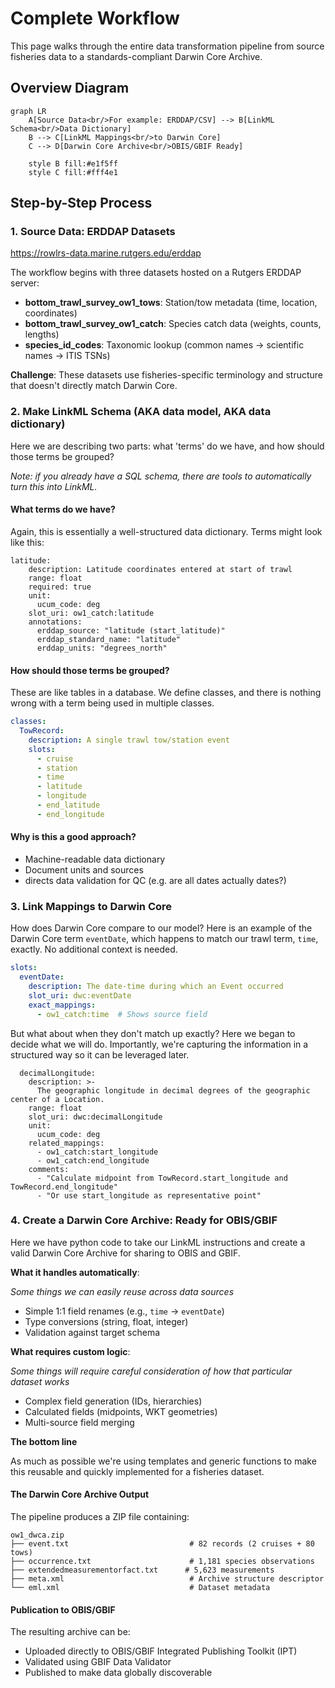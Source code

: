 # Complete Workflow

This page walks through the entire data transformation pipeline from source fisheries data to a standards-compliant Darwin Core Archive.

## Overview Diagram

```mermaid
graph LR
    A[Source Data<br/>For example: ERDDAP/CSV] --> B[LinkML Schema<br/>Data Dictionary]
    B --> C[LinkML Mappings<br/>to Darwin Core]
    C --> D[Darwin Core Archive<br/>OBIS/GBIF Ready]
    
    style B fill:#e1f5ff
    style C fill:#fff4e1
```

## Step-by-Step Process

### 1. Source Data: ERDDAP Datasets

<https://rowlrs-data.marine.rutgers.edu/erddap>

The workflow begins with three datasets hosted on a Rutgers ERDDAP server:

- **bottom_trawl_survey_ow1_tows**: Station/tow metadata (time, location, coordinates)
- **bottom_trawl_survey_ow1_catch**: Species catch data (weights, counts, lengths)
- **species_id_codes**: Taxonomic lookup (common names → scientific names → ITIS TSNs)

**Challenge**: These datasets use fisheries-specific terminology and structure that doesn't directly match Darwin Core.

### 2. Make LinkML Schema (AKA data model, AKA data dictionary)

Here we are describing two parts: what 'terms' do we have, and how should those terms be grouped? 

_Note: if you already have a SQL schema, there are tools to automatically turn this into LinkML._

#### What terms do we have?

Again, this is essentially a well-structured data dictionary. Terms might look like this:

```
latitude:
    description: Latitude coordinates entered at start of trawl
    range: float
    required: true
    unit:
      ucum_code: deg
    slot_uri: ow1_catch:latitude
    annotations:
      erddap_source: "latitude (start_latitude)"
      erddap_standard_name: "latitude"
      erddap_units: "degrees_north"
```

#### How should those terms be grouped? 

These are like tables in a database. We define classes, and there is nothing wrong with a term being used in multiple classes.

```yaml
classes:
  TowRecord:
    description: A single trawl tow/station event
    slots:
      - cruise
      - station
      - time
      - latitude
      - longitude
      - end_latitude
      - end_longitude
```

#### Why is this a good approach?

- Machine-readable data dictionary
- Document units and sources
- directs data validation for QC (e.g. are all dates actually dates?)

### 3. Link Mappings to Darwin Core

How does Darwin Core compare to our model? Here is an example of the Darwin Core term `eventDate`, which happens to match our trawl term, `time`, exactly. No additional context is needed.

```yaml
slots:
  eventDate:
    description: The date-time during which an Event occurred
    slot_uri: dwc:eventDate
    exact_mappings:
      - ow1_catch:time  # Shows source field
```

But what about when they don't match up exactly?  Here we began to decide what we will do. Importantly, we're capturing the information in a structured way so it can be leveraged later.

```
  decimalLongitude:
    description: >-
      The geographic longitude in decimal degrees of the geographic center of a Location.
    range: float
    slot_uri: dwc:decimalLongitude
    unit:
      ucum_code: deg
    related_mappings:
      - ow1_catch:start_longitude
      - ow1_catch:end_longitude
    comments:
      - "Calculate midpoint from TowRecord.start_longitude and TowRecord.end_longitude"
      - "Or use start_longitude as representative point"
```

### 4. Create a Darwin Core Archive: Ready for OBIS/GBIF

Here we have python code to take our LinkML instructions and create a valid Darwin Core Archive for sharing to OBIS and GBIF.

**What it handles automatically**:

_Some things we can easily reuse across data sources_

- Simple 1:1 field renames (e.g., `time` → `eventDate`)
- Type conversions (string, float, integer)
- Validation against target schema

**What requires custom logic**:

_Some things will require careful consideration of how that particular dataset works_

- Complex field generation (IDs, hierarchies)
- Calculated fields (midpoints, WKT geometries)
- Multi-source field merging

**The bottom line**

As much as possible we're using templates and generic functions to make this reusable and quickly implemented for a fisheries dataset.

####  The Darwin Core Archive Output

The pipeline produces a ZIP file containing:

```
ow1_dwca.zip
├── event.txt                           # 82 records (2 cruises + 80 tows)
├── occurrence.txt                      # 1,181 species observations
├── extendedmeasurementorfact.txt      # 5,623 measurements
├── meta.xml                            # Archive structure descriptor
└── eml.xml                             # Dataset metadata
```


#### Publication to OBIS/GBIF

The resulting archive can be:

- Uploaded directly to OBIS/GBIF Integrated Publishing Toolkit (IPT)
- Validated using GBIF Data Validator
- Published to make data globally discoverable